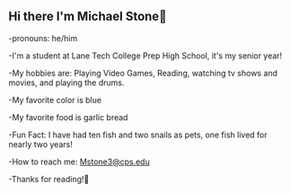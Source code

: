 ## Hi there I'm Michael Stone👋
-pronouns: he/him

-I'm a student at Lane Tech College Prep High School, it's my senior year!

-My hobbies are: Playing Video Games, Reading, watching tv shows and movies, and playing the drums.

-My favorite color is blue

-My favorite food is garlic bread

-Fun Fact: I have had ten fish and two snails as pets, one fish lived for nearly two years!

-How to reach me: Mstone3@cps.edu

-Thanks for reading!👋
<!--
**Michael-Stone77/Michael-Stone77** is a ✨ _special_ ✨ repository because its `README.md` (this file) appears on your GitHub profile.

Here are some ideas to get you started:

- 🔭 I’m currently working on ...
- 🌱 I’m currently learning ...
- 👯 I’m looking to collaborate on ...
- 🤔 I’m looking for help with ...
- 💬 Ask me about ...
- 📫 How to reach me: ...
- 😄 Pronouns: ...
- ⚡ Fun fact: ...
-->
